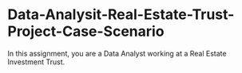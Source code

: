 # Data-Analysit-Real-Estate-Trust-Project-Case-Scenario
In this assignment, you are a Data Analyst working at a Real Estate Investment Trust.
